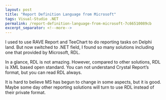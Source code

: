 ```yaml
---
layout: post
title: "Report Definition Language from Microsoft"
tags: Visual-Studio .NET
permalink: /report-definition-language-from-microsoft-7c66510089cb
excerpt_separator: <!--more-->
---
```

I used to use RAVE Report and TeeChart to do reporting tasks on Delphi land. But now switched to .NET field, I found so many solutions including one that provided by Microsoft, RDL.

In a glance, RDL is not amazing. However, compared to other solutions, RDL is XML based open standard. You can not understand Crystal Report’s format, but you can read RDL always.

It is hard to believe MS has begun to change in some aspects, but it is good. Maybe some day other reporting solutions will turn to use RDL instead of their private format.
<!--more-->

